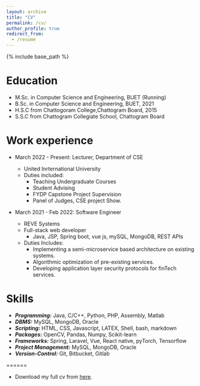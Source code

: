 ```yaml
---
layout: archive
title: "CV"
permalink: /cv/
author_profile: true
redirect_from:
  - /resume
---
```


{% include base_path %}

Education
======
* M.Sc. in Computer Science and Engineering, BUET (Running)
* B.Sc. in Computer Science and Engineering, BUET, 2021
* H.S.C from Chattogoram College,Chattogram Board, 2015
* S.S.C from Chattogram Collegiate School, Chattogram Board

Work experience
======
* March 2022 - Present: Lecturer, Department of CSE
  * United Inrternational University
  * Duties included:
    * Teaching Undergraduate Courses
    * Student Advising
    * FYDP Capstone Project Supervision
    * Panel of Judges, CSE project Show.

* March 2021 -  Feb 2022: Software Engineer
  * REVE Systems
  * Full-stack web developer
    * Java, JSP, Spring boot, vue js, mySQL, MongoDB, REST APIs
  * Duties Includes:
      * Implementing a semi-microservice based architecture on existing systems.
      * Algorithmic optimization of pre-existing services.
      * Developing application layer security protocols for finTech services.
  
Skills
======
* ***Programming:*** Java, C/C++, Python, PHP, Assembly, Matlab
* ***DBMS:*** MySQL, MongoDB, Oracle
* ***Scripting:*** HTML, CSS, Javascript, LATEX, Shell, bash, markdown
* ***Packages:*** OpenCV, Pandas, Numpy, Scikit-learn
* ***Frameworks:*** Spring, Laravel, Vue, React native, pyTorch, Tensorflow
* ***Project Management:*** MySQL, MongoDB, Oracle
* ***Version-Control:*** Git, Bitbucket, Gitlab
    


<!-- Publications
======
  <ul>{% for post in site.publications %}
    {% include archive-single-cv.html %}
  {% endfor %}</ul>
  
Talks
======
  <ul>{% for post in site.talks %}
    {% include archive-single-talk-cv.html %}
  {% endfor %}</ul>
  
Teaching
======
  <ul>{% for post in site.teaching %}
    {% include archive-single-cv.html %}
  {% endfor %}</ul>
  
Co-Curricular Activities -->
======
* Download my full cv from [here](https://github.com/Mahim05078/mahim05078.github.io/blob/master/files/AcademicCV.pdf).
